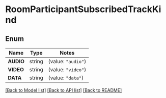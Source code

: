 # RoomParticipantSubscribedTrackKind

## Enum
Name | Type | Notes
------------ | ------------- | -------------
**AUDIO** | string | (value: `"audio"`)
**VIDEO** | string | (value: `"video"`)
**DATA** | string | (value: `"data"`)


[[Back to Model list]](../README.md#documentation-for-models) [[Back to API list]](../README.md#documentation-for-api-endpoints) [[Back to README]](../README.md)


